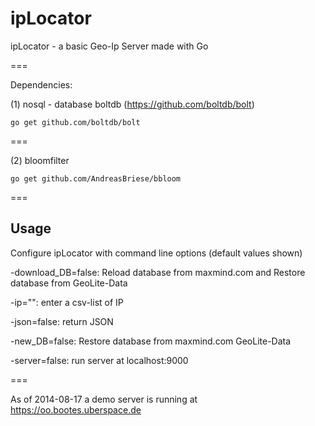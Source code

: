 ipLocator
=========

ipLocator - a basic Geo-Ip Server made with Go

===

Dependencies:

(1) nosql - database boltdb (https://github.com/boltdb/bolt)

    go get github.com/boltdb/bolt

===

(2) bloomfilter

    go get github.com/AndreasBriese/bbloom

===

## Usage

Configure ipLocator with command line options (default values shown)

  -download_DB=false: Reload database from maxmind.com and Restore database from GeoLite-Data
  
  -ip="": enter a csv-list of IP
  
  -json=false: return JSON
  
  -new_DB=false: Restore database from maxmind.com GeoLite-Data
  
  -server=false: run server at localhost:9000
  
===

As of 2014-08-17 a demo server is running at https://oo.bootes.uberspace.de 

